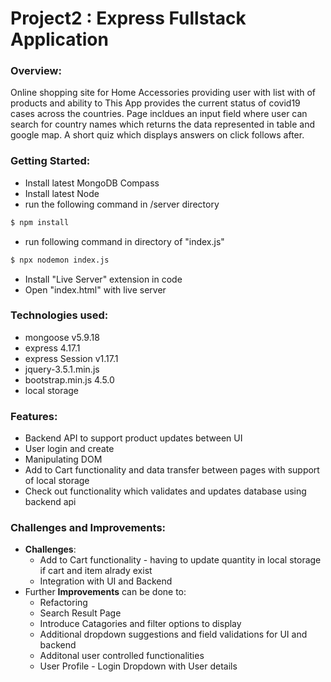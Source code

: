 # Project2 : Express Fullstack Application


### Overview:
Online shopping site for Home Accessories providing user with list with of products and ability to 
This App provides the current status of covid19 cases across the countries. 
Page incldues an input field where user can search for country names which returns the data represented in table and google map.
A short quiz which displays answers on click follows after.

### Getting Started:
- Install latest MongoDB Compass
- Install latest Node
- run the following command in /server directory
```sh
$ npm install
```
- run following command in directory of "index.js"
```sh
$ npx nodemon index.js
```
- Install "Live Server" extension in code
- Open "index.html" with live server

### Technologies used:
- mongoose v5.9.18
- express 4.17.1
- express Session v1.17.1
- jquery-3.5.1.min.js
- bootstrap.min.js 4.5.0
- local storage

### Features:
- Backend API to support product updates between UI
- User login and create
- Manipulating DOM
- Add to Cart functionality and data transfer between pages with support of local storage
- Check out functionality which validates and updates database using backend api


### Challenges and Improvements:
* **Challenges**:
    * Add to Cart functionality - having to update quantity in local storage if cart and item alrady exist 
    * Integration with UI and Backend
* Further **Improvements** can be done to:
    * Refactoring
    * Search Result Page
    * Introduce Catagories and filter options to display
    * Additional dropdown suggestions and field validations for UI and backend
    * Additonal user controlled functionalities
    * User Profile - Login Dropdown with User details
